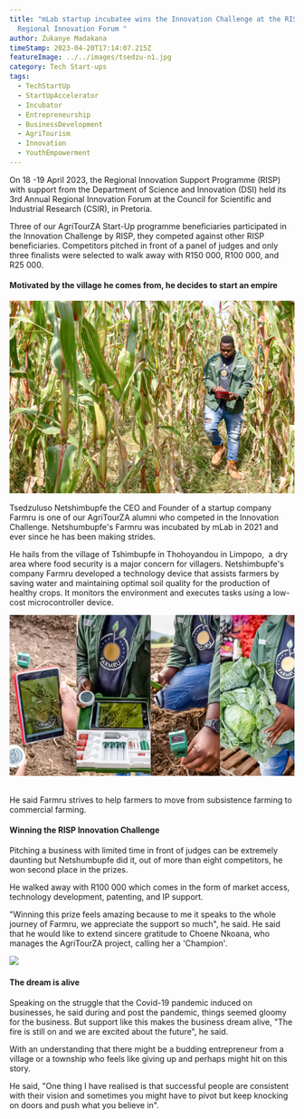 ```yaml
---
title: "mLab startup incubatee wins the Innovation Challenge at the RISP Annual
  Regional Innovation Forum "
author: Zukanye Madakana
timeStamp: 2023-04-20T17:14:07.215Z
featureImage: ../../images/tsedzu-n1.jpg
category: Tech Start-ups
tags:
  - TechStartUp
  - StartUpAccelerator
  - Incubator
  - Entrepreneurship
  - BusinessDevelopment
  - AgriTourism
  - Innovation
  - YouthEmpowerment
---
```

On 18 -19 April 2023, the Regional Innovation Support Programme (RISP) with support from the Department of Science and Innovation (DSI) held its 3rd Annual Regional Innovation Forum at the Council for Scientific and Industrial Research (CSIR), in Pretoria.  

Three of our AgriTourZA Start-Up programme beneficiaries participated in the Innovation Challenge by RISP, they competed against other RISP beneficiaries. Competitors pitched in front of a panel of judges and only three finalists were selected to walk away with R150 000, R100 000, and R25 000.

#### **Motivated by the village he comes from, he decides to start an empire**

![](../../images/tsedzu-n4.jpg)

Tsedzuluso Netshimbupfe the CEO and Founder of a startup company Farmru is one of our AgriTourZA alumni who competed in the Innovation Challenge. Netshumbupfe's Farmru was incubated by mLab in 2021 and ever since he has been making strides.

He hails from the village of Tshimbupfe in Thohoyandou in Limpopo,  a dry area where food security is a major concern for villagers. Netshimbupfe's company Farmru developed a technology device that assists farmers by saving water and maintaining optimal soil quality for the production of healthy crops. It monitors the environment and executes tasks using a low-cost microcontroller device.

![](../../images/farmru-profile-.jpg)

\
He said Farmru strives to help farmers to move from subsistence farming to commercial farming.

#### **Winning the RISP Innovation Challenge**

Pitching a business with limited time in front of judges can be extremely daunting but Netshumbupfe did it, out of more than eight competitors, he won second place in the prizes.

He walked away with R100 000 which comes in the form of market access,  technology development, patenting, and IP support. 

"Winning this prize feels amazing because to me it speaks to the whole journey of Farmru, we appreciate the support so much", he said. He said that he would like to extend sincere gratitude to Choene Nkoana, who manages the AgriTourZA project, calling her a 'Champion'.

![](../../images/tsedzu-n3.jpg)

#### **The dream is alive**

Speaking on the struggle that the Covid-19 pandemic induced on businesses, he said during and post the pandemic, things seemed gloomy for the business. But support like this makes the business dream alive, "The fire is still on and we are excited about the future", he said. 

With an understanding that there might be a budding entrepreneur from a village or a township who feels like giving up and perhaps might hit on this story. 

He said, "One thing I have realised is that successful people are consistent with their vision and sometimes you might have to pivot but keep knocking on doors and push what you believe in".